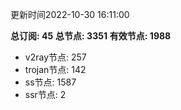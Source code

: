 更新时间2022-10-30 16:11:00

**总订阅: 45**
**总节点: 3351**
**有效节点: 1988**
- v2ray节点: 257
- trojan节点: 142
- ss节点: 1587
- ssr节点: 2
